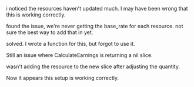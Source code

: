 i noticed the resources haven't updated much. I may have been wrong that this is working correctly.

found the issue, we're never getting the base_rate for each resource. not sure the best way to add that in yet.

solved. I wrote a function for this, but forgot to use it.

Still an issue where CalculateEarnings is returning a nil slice.

wasn't adding the resource to the new slice after adjusting the quantity.

Now it appears this setup is working correctly.
